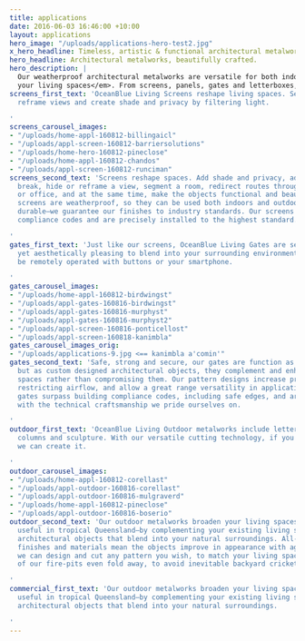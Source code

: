 ```yaml
---
title: applications
date: 2016-06-03 16:46:00 +10:00
layout: applications
hero_image: "/uploads/applications-hero-test2.jpg"
x_hero_headline: Timeless, artistic & functional architectural metalworks.
hero_headline: Architectural metalworks, beautifully crafted.
hero_description: |
  Our weatherproof architectural metalworks are versatile for both indoor and outdoor living<em>, sculpting light and anchoring areas to transform
  your living spaces</em>. From screens, panels, gates and letterboxes, to signage, wall art and garden sculpture, we create and manufacture your designs.
screens_first_text: 'OceanBlue Living Screens reshape living spaces. Segment spaces,
  reframe views and create shade and privacy by filtering light.

'
screens_carousel_images:
- "/uploads/home-appl-160812-billingaicl"
- "/uploads/appl-screen-160812-barriersolutions"
- "/uploads/home-hero-160812-pineclose"
- "/uploads/home-appl-160812-chandos"
- "/uploads/appl-screen-160812-runciman"
screens_second_text: 'Screens reshape spaces. Add shade and privacy, add a visual
  break, hide or reframe a view, segment a room, redirect routes through your house
  or office, and at the same time, make the objects functional and beautiful. Our
  screens are weatherproof, so they can be used both indoors and outdoors. And they''re
  durable—we guarantee our finishes to industry standards. Our screens surpass building
  compliance codes and are precisely installed to the highest standard.

'
gates_first_text: 'Just like our screens, OceanBlue Living Gates are secure and durable
  yet aesthetically pleasing to blend into your surrounding environment. They can
  be remotely operated with buttons or your smartphone.

'
gates_carousel_images:
- "/uploads/home-appl-160812-birdwingst"
- "/uploads/appl-gates-160816-birdwingst"
- "/uploads/appl-gates-160816-murphyst"
- "/uploads/appl-gates-160816-murphyst2"
- "/uploads/appl-screen-160816-ponticellost"
- "/uploads/appl-screen-160818-kanimbla"
gates_carousel_images_orig:
- "/uploads/applications-9.jpg <== kanimbla a'comin'"
gates_second_text: 'Safe, strong and secure, our gates are function as they should,
  but as custom designed architectural objects, they complement and enhance your living
  spaces rather than compromising them. Our pattern designs increase privacy with
  restricting airflow, and allow a great range versatility in application. All our
  gates surpass building compliance codes, including safe edges, and are installed
  with the technical craftsmanship we pride ourselves on.

'
outdoor_first_text: 'OceanBlue Living Outdoor metalworks include letterboxes, fire-pits,
  columns and sculpture. With our versatile cutting technology, if you have an idea,
  we can create it.

'
outdoor_carousel_images:
- "/uploads/home-appl-160812-corellast"
- "/uploads/appl-outdoor-160816-corellast"
- "/uploads/appl-outdoor-160816-mulgraverd"
- "/uploads/home-appl-160812-pineclose"
- "/uploads/appl-outdoor-160816-boserio"
outdoor_second_text: 'Our outdoor metalworks broaden your living spaces—which is especially
  useful in tropical Queensland—by complementing your existing living spaces using
  architectural objects that blend into your natural surroundings. All-weather durable
  finishes and materials mean the objects improve in appearance with age. Of course,
  we can design and cut any pattern you wish, to match your living space. And some
  of our fire-pits even fold away, to avoid inevitable backyard cricket crashes.

'
commercial_first_text: 'Our outdoor metalworks broaden your living spaces—which is especially
  useful in tropical Queensland—by complementing your existing living spaces using
  architectural objects that blend into your natural surroundings.

'
---
```


